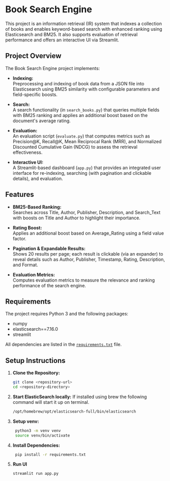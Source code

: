 # Book Search Engine

This project is an information retrieval (IR) system that indexes a collection of books and enables keyword-based search with enhanced ranking using Elasticsearch and BM25. It also supports evaluation of retrieval performance and offers an interactive UI via Streamlit.

## Project Overview

The Book Search Engine project implements:
- **Indexing:**  
  Preprocessing and indexing of book data from a JSON file into Elasticsearch using BM25 similarity with configurable parameters and field-specific boosts.
  
- **Search:**  
  A search functionality (in `search_books.py`) that queries multiple fields with BM25 ranking and applies an additional boost based on the document's average rating.
  
- **Evaluation:**  
  An evaluation script (`evaluate.py`) that computes metrics such as Precision@K, Recall@K, Mean Reciprocal Rank (MRR), and Normalized Discounted Cumulative Gain (NDCG) to assess the retrieval effectiveness.
  
- **Interactive UI:**  
  A Streamlit-based dashboard (`app.py`) that provides an integrated user interface for re-indexing, searching (with pagination and clickable details), and evaluation.

## Features

- **BM25-Based Ranking:**  
  Searches across Title, Author, Publisher, Description, and Search_Text with boosts on Title and Author to highlight their importance.
  
- **Rating Boost:**  
  Applies an additional boost based on Average_Rating using a field value factor.
  
- **Pagination & Expandable Results:**  
  Shows 20 results per page; each result is clickable (via an expander) to reveal details such as Author, Publisher, Timestamp, Rating, Description, and Format.
  
- **Evaluation Metrics:**  
  Computes evaluation metrics to measure the relevance and ranking performance of the search engine.

## Requirements

The project requires Python 3 and the following packages:

- numpy
- elasticsearch==7.16.0
- streamlit

All dependencies are listed in the [`requirements.txt`](requirements.txt) file.

## Setup Instructions

1. **Clone the Repository:**

   ```bash
   git clone <repository-url>
   cd <repository-directory>

3. **Start ElasticSearch locally:**
    If installed using brew the following command will start it up on terminal.
    ```bash
    /opt/homebrew/opt/elasticsearch-full/bin/elasticsearch
    
5. **Setup venv:**
   ```bash
    python3 -m venv venv
    source venv/bin/activate

6. **Install Dependencies:**
   ```bash
    pip install -r requirements.txt

7. **Run UI**
   ```
   streamlit run app.py
